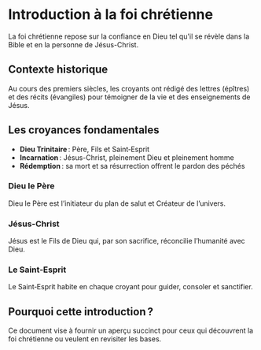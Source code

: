 # Introduction à la foi chrétienne

La foi chrétienne repose sur la confiance en Dieu tel qu'il se révèle dans la Bible et en la personne de Jésus-Christ.

## Contexte historique

Au cours des premiers siècles, les croyants ont rédigé des lettres (épîtres) et des récits (évangiles) pour témoigner de la vie et des enseignements de Jésus.

## Les croyances fondamentales

- **Dieu Trinitaire** : Père, Fils et Saint‑Esprit  
- **Incarnation** : Jésus-Christ, pleinement Dieu et pleinement homme  
- **Rédemption** : sa mort et sa résurrection offrent le pardon des péchés  

### Dieu le Père

Dieu le Père est l’initiateur du plan de salut et Créateur de l’univers.

### Jésus-Christ

Jésus est le Fils de Dieu qui, par son sacrifice, réconcilie l’humanité avec Dieu.

### Le Saint‑Esprit

Le Saint‑Esprit habite en chaque croyant pour guider, consoler et sanctifier.

## Pourquoi cette introduction ?

Ce document vise à fournir un aperçu succinct pour ceux qui découvrent la foi chrétienne ou veulent en revisiter les bases.
